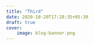 ```yaml
---
title: "Third"
date: 2020-10-20T17:28:35+05:30
draft: true
cover:
    image: blog-banner.png
---
```


